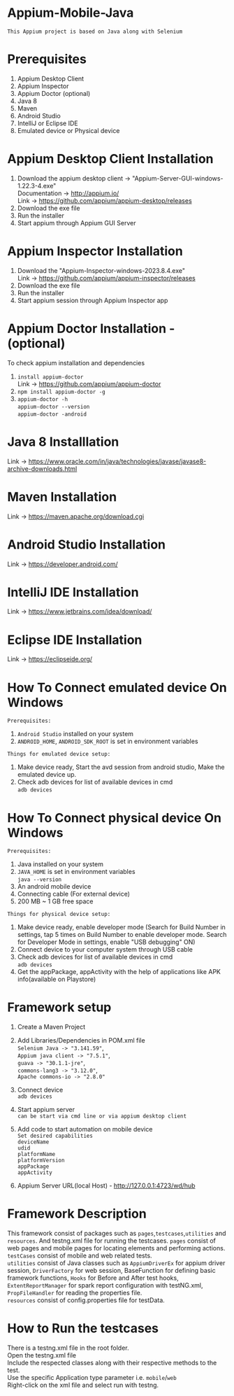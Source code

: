 # Appium-Mobile-Java
`This Appium project is based on Java along with Selenium`

# Prerequisites
1. Appium Desktop Client 
2. Appium Inspector
3. Appium Doctor (optional)
4. Java 8
5. Maven
6. Android Studio
7. IntelliJ or Eclipse IDE
8. Emulated device or Physical device

# Appium Desktop Client Installation
1. Download the appium desktop client -> "Appium-Server-GUI-windows-1.22.3-4.exe"  
    Documentation -> http://appium.io/  
    Link -> https://github.com/appium/appium-desktop/releases
2. Download the exe file
3. Run the installer
4. Start appium through Appium GUI Server

# Appium Inspector Installation
1. Download the "Appium-Inspector-windows-2023.8.4.exe"  
   Link -> https://github.com/appium/appium-inspector/releases  
2. Download the exe file
3. Run the installer
4. Start appium session through Appium Inspector app

# Appium Doctor Installation - (optional)
To check appium installation and dependencies
1.	`install appium-doctor`  
    Link -> https://github.com/appium/appium-doctor
2. `npm install appium-doctor -g`
3. `appium-doctor -h`  
   `appium-doctor --version`  
   `appium-doctor -android`  

# Java 8 Installlation  
Link -> https://www.oracle.com/in/java/technologies/javase/javase8-archive-downloads.html

# Maven Installation  
Link -> https://maven.apache.org/download.cgi

# Android Studio Installation  
Link -> https://developer.android.com/

# IntelliJ IDE Installation  
Link -> https://www.jetbrains.com/idea/download/

# Eclipse IDE Installation  
Link -> https://eclipseide.org/

# How To Connect emulated device On Windows  
`Prerequisites:`  
1. `Android Studio` installed on your system
2. `ANDROID_HOME`, `ANDROID_SDK_ROOT` is set in environment variables  

`Things for emulated device setup: `  
1. Make device ready, Start the avd session from android studio, Make the emulated device up.
2. Check adb devices for list of available devices in cmd  
   `adb devices`

# How To Connect physical device On Windows  
`Prerequisites:`  
1. Java installed on your system
2. `JAVA_HOME` is set in environment variables  
   `java --version`  
3. An android mobile device
4. Connecting cable (For external device)
5. 200 MB ~ 1 GB free space

`Things for physical device setup: `  
1. Make device ready, enable developer mode (Search for Build Number in settings, tap 5 times on Build Number to enable developer mode. Search for Developer Mode in settings, enable "USB debugging" ON)
2. Connect device to your computer system through USB cable
3. Check adb devices for list of available devices in cmd  
   `adb devices`  
4. Get the appPackage, appActivity with the help of applications like APK info(available on Playstore)

# Framework setup  
1. Create a Maven Project
2. Add Libraries/Dependencies in POM.xml file  
   `Selenium Java -> "3.141.59"`,  
   `Appium java client -> "7.5.1"`,  
   `guava -> "30.1.1-jre"`,  
   `commons-lang3 -> "3.12.0"`,  
   `Apache commons-io -> "2.8.0"`  

3. Connect device  
   `adb devices`  
4. Start appium server  
   `can be start via cmd line or via appium desktop client`  
5. Add code to start automation on mobile device  
   `Set desired capabilities`  
   `deviceName`  
   `udid`  
   `platformName`  
   `platformVersion`  
   `appPackage`  
   `appActivity`  
6. Appium Server URL(local Host) - http://127.0.0.1:4723/wd/hub  

# Framework Description  
This framework consist of packages such as `pages`,`testcases`,`utilities` and `resources`. And testng.xml file for running the testcases. 
`pages` consist of web pages and mobile pages for locating elements and performing actions.  
`testCases` consist of mobile and web related tests.  
`utilities` consist of Java classes such as `AppiumDriverEx` for appium driver session, `DriverFactory` for web session, BaseFunction for defining basic framework functions, `Hooks` for Before and After test hooks, `ExtentReportManager` for spark report configuration with testNG.xml, `PropFileHandler` for reading the properties file.  
`resources` consist of config.properties file for testData.  

# How to Run the testcases  
There is a testng.xml file in the root folder.    
Open the testng.xml file   
Include the respected classes along with their respective methods to the test.  
Use the specific Application type parameter i.e. `mobile`/`web`  
Right-click on the xml file and select run with testng.  